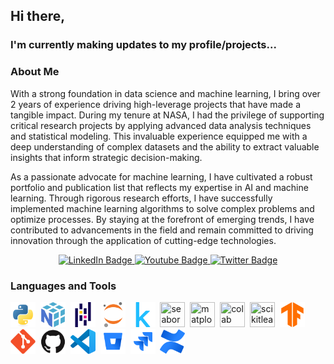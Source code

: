 ## Hi there,

### I'm currently making updates to my profile/projects... 

### About Me ###
<div id="bio">
  <p>With a strong foundation in data science and machine learning, I bring over 2 years of experience driving high-leverage projects that have made a tangible impact. During my tenure at NASA, I had the privilege of supporting critical research projects by applying advanced data analysis techniques and statistical modeling. This invaluable experience equipped me with a deep understanding of complex datasets and the ability to extract valuable insights that inform strategic decision-making.

As a passionate advocate for machine learning, I have cultivated a robust portfolio and publication list that reflects my expertise in AI and machine learning. Through rigorous research efforts, I have successfully implemented machine learning algorithms to solve complex problems and optimize processes. By staying at the forefront of emerging trends, I have contributed to advancements in the field and remain committed to driving innovation through the application of cutting-edge technologies.</p>
 </div>

 <div id="contact" align="center">
  <a href="https://www.linkedin.com/in/laura-cornejo-paulino/">
    <img src="https://img.shields.io/badge/LinkedIn-blue?style=for-the-badge&logo=linkedin&logoColor=white" alt="LinkedIn Badge"/>
  </a>
    <a href="mailto: laurapaulino925@gmail.com">
      <img src="https://img.shields.io/badge/Gmail-red?style=for-the-badge&logo=gmail&logoColor=white" alt="Youtube Badge"/>
    </a>
    <a href="https://medium.com/@datachisme">
      <img src="https://img.shields.io/badge/Medium-black?style=for-the-badge&logo=medium&logoColor=white" alt="Twitter Badge"/>
    </a>
<!--   <a href="laurapaulino925@gmail.com">
    <img src="https://github.com/lauxpaux/lauxpaux/assets/40530704/185019a0-684c-4eea-8c17-6f220fa2dea6" alt="Gmail Badge"/>
  </a> -->

</div>
 
### Languages and Tools ###
<div id="badges">
<!--   ###:hammer_and_wrench: Languages and Tools -->
  <img src="https://github.com/devicons/devicon/blob/master/icons/python/python-original.svg" title='python' width="40" height="40">&nbsp;
  <img src="https://github.com/devicons/devicon/blob/master/icons/numpy/numpy-original.svg" title='numpy' width="40" height="40">&nbsp;
  <img src="https://github.com/devicons/devicon/blob/master/icons/pandas/pandas-original.svg" title='pandas' width="40" height="40">&nbsp;
  <img src="https://github.com/devicons/devicon/blob/master/icons/jupyter/jupyter-original.svg" title='jupyter' width="40" height="40">&nbsp;
  <img src="https://github.com/devicons/devicon/blob/master/icons/kaggle/kaggle-original.svg" title="kaggle" width="40" height="40">&nbsp;
  <img src="https://seaborn.pydata.org/_images/logo-mark-lightbg.svg" title="seaborn" width="40" height="40">&nbsp;
  <img src="https://upload.wikimedia.org/wikipedia/commons/8/84/Matplotlib_icon.svg" title="matplotlib" width="40" height="40">&nbsp;   
  <img src="https://upload.wikimedia.org/wikipedia/commons/d/d0/Google_Colaboratory_SVG_Logo.svg" title="colab" width="40" height="40">&nbsp;                   <img src="https://upload.wikimedia.org/wikipedia/commons/0/05/Scikit_learn_logo_small.svg" title="scikitlearn" width="40" height="40">&nbsp;
  <img src="https://github.com/devicons/devicon/blob/master/icons/tensorflow/tensorflow-original.svg" title="tensorflow" width="40" height="40">&nbsp;
  <img src="https://github.com/devicons/devicon/blob/master/icons/git/git-original.svg" title="git" width="40" height="40">&nbsp;
  <img src="https://github.com/devicons/devicon/blob/master/icons/github/github-original.svg" title="github" width="40" height="40">&nbsp; 
  <img src="https://github.com/devicons/devicon/blob/master/icons/vscode/vscode-original.svg" title="vscode" width="40" height="40">&nbsp;  
  <img src="https://github.com/devicons/devicon/blob/master/icons/bitbucket/bitbucket-original.svg" title="bitbucket" width="40" height="40">&nbsp;  
  <img src="https://github.com/devicons/devicon/blob/master/icons/jira/jira-original.svg" title="jira" width="40" height="40">&nbsp;
  <img src="https://github.com/devicons/devicon/blob/master/icons/confluence/confluence-original.svg" title="confluence" width="40" height="40">&nbsp;          </div>
  
 
<!--
**lauxpaux/lauxpaux** is a ✨ _special_ ✨ repository because its `README.md` (this file) appears on your GitHub profile.

Here are some ideas to get you started:

- 🔭 I’m currently working on ...
- 🌱 I’m currently learning ...
- 👯 I’m looking to collaborate on ...
- 🤔 I’m looking for help with ...
- 💬 Ask me about ...![Uploading python.svg…]()

- 📫 How to reach me: ...
- 😄 Pronouns: ...
- ⚡ Fun fact: ...
-->

